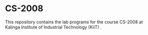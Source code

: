 # CS-2008

This repository contains the lab programs for the course CS-2008 at Kalinga Institute of Industrial Technology (KiiT) .
